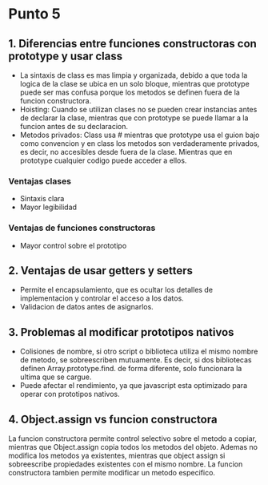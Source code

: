 # Punto 5

## 1. Diferencias entre funciones constructoras con prototype y usar class

- La sintaxis de class es mas limpia y organizada, debido a que toda la logica de la clase se ubica en un solo bloque, mientras que prototype puede ser mas confusa porque los metodos se definen fuera de la funcion constructora.
- Hoisting: Cuando se utilizan clases no se pueden crear instancias antes de declarar la clase, mientras que con prototype se puede llamar a la funcion antes de su declaracion.
- Metodos privados: Class usa # mientras que prototype usa el guion bajo como convencion y en class los metodos son verdaderamente privados, es decir, no accesibles desde fuera de la clase. Mientras que en prototype cualquier codigo puede acceder a ellos.

### Ventajas clases
-   Sintaxis clara
-   Mayor legibilidad

### Ventajas de funciones constructoras

- Mayor control sobre el prototipo

## 2. Ventajas de usar getters y setters

- Permite el encapsulamiento, que es ocultar los detalles de implementacion y controlar el acceso a los datos.
- Validacion de datos antes de asignarlos.

## 3. Problemas al modificar prototipos nativos

- Colisiones de nombre, si otro script o biblioteca utiliza el mismo nombre de metodo, se sobreescriben mutuamente. Es decir, si dos bibliotecas definen Array.prototype.find. de forma diferente, solo funcionara la ultima que se cargue.
- Puede afectar el rendimiento, ya que javascript esta optimizado para operar con prototipos nativos.


## 4. Object.assign vs funcion constructora

La funcion constructora permite control selectivo sobre el metodo a copiar, mientras que Object.assign copia todos los metodos del objeto.
Ademas no modifica los metodos ya existentes, mientras que object assign si sobreescribe propiedades existentes con el mismo nombre.
La funcion constructora tambien permite modificar un metodo especifico.

